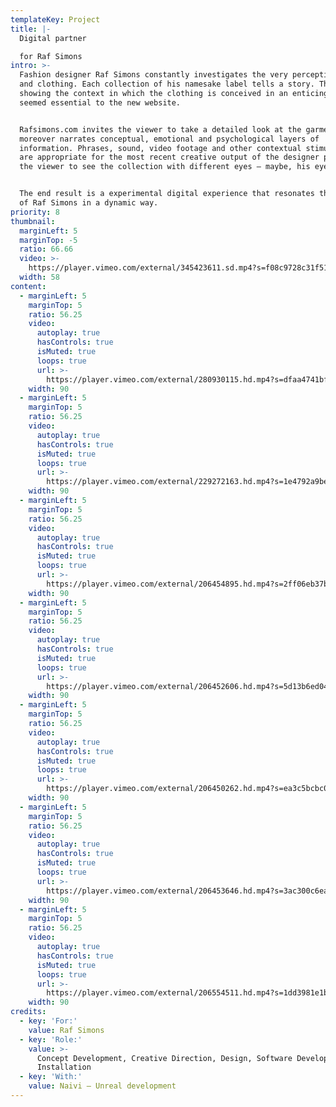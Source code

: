 ```yaml
---
templateKey: Project
title: |-
  Digital partner

  for Raf Simons
intro: >-
  Fashion designer Raf Simons constantly investigates the very perception of men
  and clothing. Each collection of his namesake label tells a story. Therefore,
  showing the context in which the clothing is conceived in an enticing way
  seemed essential to the new website.


  Rafsimons.com invites the viewer to take a detailed look at the garments, and
  moreover narrates conceptual, emotional and psychological layers of
  information. Phrases, sound, video footage and other contextual stimuli that
  are appropriate for the most recent creative output of the designer persuade
  the viewer to see the collection with different eyes — maybe, his eyes.


  The end result is a experimental digital experience that resonates the world
  of Raf Simons in a dynamic way.
priority: 8
thumbnail:
  marginLeft: 5
  marginTop: -5
  ratio: 66.66
  video: >-
    https://player.vimeo.com/external/345423611.sd.mp4?s=f08c9728c31f514ead3a1acbcf2810cb5bd8defb&profile_id=165
  width: 58
content:
  - marginLeft: 5
    marginTop: 5
    ratio: 56.25
    video:
      autoplay: true
      hasControls: true
      isMuted: true
      loops: true
      url: >-
        https://player.vimeo.com/external/280930115.hd.mp4?s=dfaa4741bf7b417bb03db5f254f49b0de325fe9c&profile_id=175
    width: 90
  - marginLeft: 5
    marginTop: 5
    ratio: 56.25
    video:
      autoplay: true
      hasControls: true
      isMuted: true
      loops: true
      url: >-
        https://player.vimeo.com/external/229272163.hd.mp4?s=1e4792a9be3ce7410c3944dea3226b147422d0db&profile_id=174
    width: 90
  - marginLeft: 5
    marginTop: 5
    ratio: 56.25
    video:
      autoplay: true
      hasControls: true
      isMuted: true
      loops: true
      url: >-
        https://player.vimeo.com/external/206454895.hd.mp4?s=2ff06eb37b72d9915d246c7c4bec3ee1d3a92662&profile_id=119
    width: 90
  - marginLeft: 5
    marginTop: 5
    ratio: 56.25
    video:
      autoplay: true
      hasControls: true
      isMuted: true
      loops: true
      url: >-
        https://player.vimeo.com/external/206452606.hd.mp4?s=5d13b6ed04b48768d4f5ca820838261ba5d517e2&profile_id=119
    width: 90
  - marginLeft: 5
    marginTop: 5
    ratio: 56.25
    video:
      autoplay: true
      hasControls: true
      isMuted: true
      loops: true
      url: >-
        https://player.vimeo.com/external/206450262.hd.mp4?s=ea3c5bcbc0b1d454e601dae0a8664ec2b46f4e45&profile_id=119
    width: 90
  - marginLeft: 5
    marginTop: 5
    ratio: 56.25
    video:
      autoplay: true
      hasControls: true
      isMuted: true
      loops: true
      url: >-
        https://player.vimeo.com/external/206453646.hd.mp4?s=3ac300c6eaf965be548c76c1080026f58b0a2d3a&profile_id=119
    width: 90
  - marginLeft: 5
    marginTop: 5
    ratio: 56.25
    video:
      autoplay: true
      hasControls: true
      isMuted: true
      loops: true
      url: >-
        https://player.vimeo.com/external/206554511.hd.mp4?s=1dd3981e1b8f025ddfbfe8124e708ffeac515a16&profile_id=119
    width: 90
credits:
  - key: 'For:'
    value: Raf Simons
  - key: 'Role:'
    value: >-
      Concept Development, Creative Direction, Design, Software Development,
      Installation
  - key: 'With:'
    value: Naivi — Unreal development
---
```

